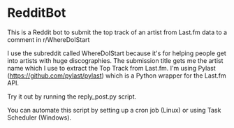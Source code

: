 # RedditBot

This is a Reddit bot to submit the top track of an artist from Last.fm data to a comment in r/WhereDoIStart

I use the subreddit called WhereDoIStart because it's for helping people get into artists with huge discographies.
The submission title gets me the artist name which I use to extract the Top Track from Last.fm.
I'm using Pylast (https://github.com/pylast/pylast) which is a Python wrapper for the Last.fm API.

Try it out by running the reply_post.py script.

You can automate this script by setting up a cron job (Linux) or using Task Scheduler (Windows). 

